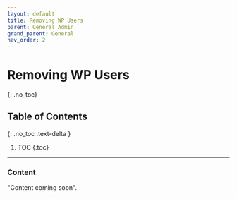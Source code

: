 ```yaml
---
layout: default
title: Removing WP Users
parent: General Admin
grand_parent: General
nav_order: 2
---
```


# Removing WP Users
{: .no_toc}

## Table of Contents
{: .no_toc .text-delta }

1. TOC
{:toc}
---

### Content
"Content coming soon".